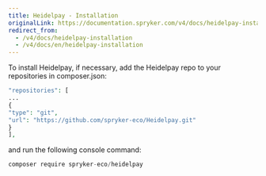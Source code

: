 ```yaml
---
title: Heidelpay - Installation
originalLink: https://documentation.spryker.com/v4/docs/heidelpay-installation
redirect_from:
  - /v4/docs/heidelpay-installation
  - /v4/docs/en/heidelpay-installation
---
```


To install Heidelpay, if necessary, add  the Heidelpay repo to your repositories in composer.json:

 ```php
 "repositories": [
 ...
 {
 "type": "git",
 "url": "https://github.com/spryker-eco/Heidelpay.git"
 }
 ],
 ```

and run the following console command:
```php
composer require spryker-eco/heidelpay
```
